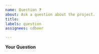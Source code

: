 ```yaml
---
name: Question ❓
about: Ask a question about the project.
title:
labels: question
assignees: cdboer

---
```


**Your Question**
